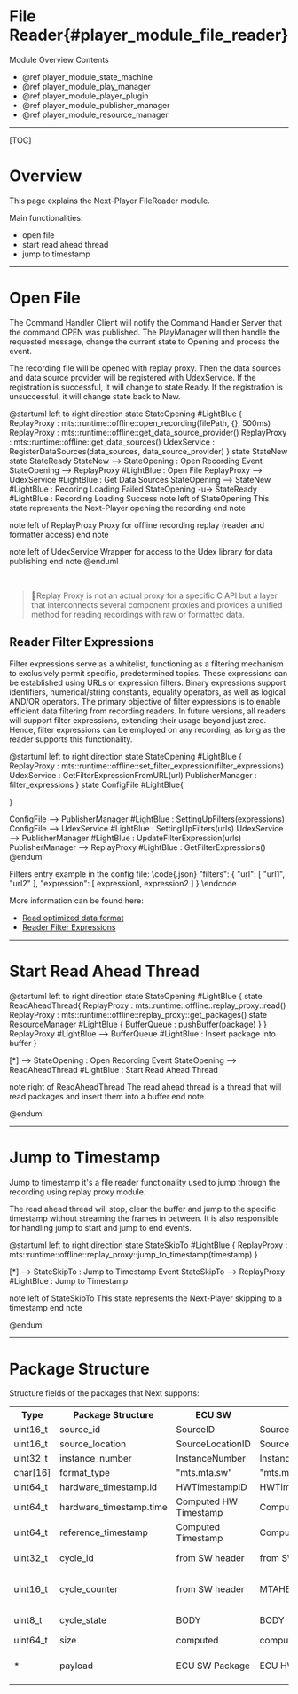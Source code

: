 File Reader{#player_module_file_reader}
==============

Module Overview Contents
* @ref player_module_state_machine
* @ref player_module_play_manager
* @ref player_module_player_plugin
* @ref player_module_publisher_manager
* @ref player_module_resource_manager

___

[TOC]

# Overview

This page explains the Next-Player FileReader module.

Main functionalities:
<ul>
  <li>open file</li>
  <li>start read ahead thread</li>
  <li>jump to timestamp</li>
</ul>

___

# Open File
<p>The Command Handler Client will notify the Command Handler Server that the command OPEN was published. The PlayManager will then handle the requested message, change the current state to Opening and process the event.</p>
<p>The recording file will be opened with replay proxy. Then the data sources and data source provider will be registered with UdexService. If the registration is successful, it will change to state Ready. If the registration is unsuccessful, it will change state back to New.</p>

@startuml
left to right direction
state StateOpening #LightBlue {
    ReplayProxy : mts::runtime::offline::open_recording(filePath, {}, 500ms)
    ReplayProxy : mts::runtime::offline::get_data_source_provider()
    ReplayProxy : mts::runtime::offline::get_data_sources()
    UdexService : RegisterDataSources(data_sources, data_source_provider)
}
state StateNew
state StateReady
StateNew --> StateOpening  : Open Recording Event
StateOpening --> ReplayProxy #LightBlue : Open File
ReplayProxy --> UdexService #LightBlue : Get Data Sources
StateOpening --> StateNew #LightBlue : Recoring Loading Failed
StateOpening -u-> StateReady #LightBlue : Recording Loading Success 
note left of StateOpening
This state represents the Next-Player opening the recording
end note

note left of ReplayProxy
Proxy for offline recording replay (reader and formatter access)
end note

note left of UdexService
Wrapper for access to the Udex library for data publishing
end note
@enduml

<br>

> 📝Replay Proxy is not an actual proxy for a specific C API but a layer that interconnects several component proxies and provides a unified method for reading recordings with raw or formatted data.

## Reader Filter Expressions

Filter expressions serve as a whitelist, functioning as a filtering mechanism to exclusively permit specific, predetermined topics. These expressions can be established using URLs or expression filters. Binary expressions support identifiers, numerical/string constants, equality operators, as well as logical AND/OR operators. The primary objective of filter expressions is to enable efficient data filtering from recording readers. In future versions, all readers will support filter expressions, extending their usage beyond just zrec. Hence, filter expressions can be employed on any recording, as long as the reader supports this functionality.

@startuml
left to right direction
state StateOpening #LightBlue {
    ReplayProxy : mts::runtime::offline::set_filter_expression(filter_expressions)
    UdexService : GetFilterExpressionFromURL(url)
    PublisherManager : filter_expressions
}
state ConfigFile #LightBlue{

}

ConfigFile --> PublisherManager #LightBlue : SettingUpFilters(expressions)
ConfigFile --> UdexService #LightBlue : SettingUpFilters(urls)
UdexService --> PublisherManager #LightBlue : UpdateFilterExpression(urls)
PublisherManager --> ReplayProxy #LightBlue : GetFilterExpressions()
@enduml

Filters entry example in the config file:
\code{.json}
"filters": {
  "url": [
    "url1",
    "url2"
  ],
"expression": [
    expression1,
    expression2
    ]
}
\endcode

More information can be found here:
* [Read optimized data format](https://confluence.auto.continental.cloud/display/SIMEN/Read+optimized+data+format)
* [Reader Filter Expressions](https://confluence.auto.continental.cloud/display/SIMEN/Reader+Filter+Expressions)

___

# Start Read Ahead Thread
@startuml
left to right direction
state StateOpening #LightBlue {
    state ReadAheadThread{
         ReplayProxy : mts::runtime::offline::replay_proxy::read()
         ReplayProxy : mts::runtime::offline::replay_proxy::get_packages()
         state ResourceManager #LightBlue {
            BufferQueue : pushBuffer(package)
         } 
    }
    ReplayProxy #LightBlue --> BufferQueue #LightBlue : Insert package into buffer
}

[*] --> StateOpening  : Open Recording Event
StateOpening --> ReadAheadThread #LightBlue : Start Read Ahead Thread

note right of ReadAheadThread
The read ahead thread is a thread that will read packages and insert them into a buffer
end note

@enduml
___

# Jump to Timestamp
<p>Jump to timestamp it's a file reader functionality used to jump through the recording using replay proxy module.</p>
<p>The read ahead thread will stop, clear the buffer and jump to the specific timestamp without streaming the frames in between. It is also responsible for handling jump to start and jump to end events.</p>
@startuml
left to right direction
state StateSkipTo #LightBlue {
    ReplayProxy : mts::runtime::offline::replay_proxy::jump_to_timestamp(timestamp)
}

[*] --> StateSkipTo  : Jump to Timestamp Event
StateSkipTo --> ReplayProxy #LightBlue : Jump to Timestamp

note left of StateSkipTo
This state represents the Next-Player skipping to a timestamp
end note

@enduml
___

# Package Structure
Structure fields of the packages that Next supports:
<br>

<table>
    <tr>
      <th>Type</th>
      <th>Package Structure</th>
      <th>ECU SW</th>
      <th>ECU HW</th>
      <th>CAN</th>
      <th>Ethernet</th>
      <th>RefCam</th>
      <th>GPS</th>
      <th>FlexRay</th>
    </tr>
    <tr>
      <td>uint16_t</td>
      <td>source_id</td>
      <td>SourceID</td>
      <td>SourceID</td>
      <td>SourceID</td>
      <td>SourceID</td>
      <td>SourceID</td>
      <td>SourceID</td>
      <td>SourceID</td>
    </tr>
    <tr>
      <td>uint16_t</td>
      <td>source_location</td>
      <td>SourceLocationID</td>
      <td>SourceLocationID</td>
      <td>SourceLocationID</td>
      <td>SourceLocationID</td>
      <td>SourceLocationID</td>
      <td>SourceLocationID</td>
      <td>SourceLocationID</td>
    </tr>
    <tr>
      <td>uint32_t</td>
      <td>instance_number</td>
      <td>InstanceNumber</td>
      <td>InstanceNumber</td>
      <td>InstanceNumber</td>
      <td>InstanceNumber</td>
      <td>InstanceNumber</td>
      <td>InstanceNumber</td>
      <td>InstanceNumber</td>
    </tr>
    <tr>
        <td>char[16]</td>
        <td>format_type</td>
        <td>"mts.mta.sw"</td>
        <td>"mts.mta.hw"</td>
        <td>"mts.can"</td>
        <td>"mts.eth"</td>
        <td>"mts.refcam"</td>
        <td>"mts.gpsnmea"</td>
        <td>"mts.flexray"</td>
    </tr>
    <tr>
        <td>uint64_t</td>
        <td>hardware_timestamp.id</td>
        <td>HWTimestampID</td>
        <td>HWTimestampID</td>
        <td>HWTimestampID</td>
        <td>HWTimestampID</td>
        <td>HWTimestampID</td>
        <td>HWTimestampID</td>
        <td>HWTimestampID</td>
    </tr>
    <tr>
        <td>uint64_t</td>
        <td>hardware_timestamp.time</td>
        <td>Computed HW Timestamp</td>
        <td>Computed HW Timestamp</td>
        <td>Computed HW Timestamp</td>
        <td>Computed HW Timestamp</td>
        <td>Computed HW Timestamp</td>
        <td>Computed HW Timestamp</td>
        <td>Computed HW Timestamp</td>
    </tr>
    <tr>
        <td>uint64_t</td>
        <td>reference_timestamp</td>
        <td>Computed Timestamp</td>
        <td>Computed Timestamp</td>
        <td>Computed Timestamp</td>
        <td>Computed Timestamp</td>
        <td>Computed Timestamp</td>
        <td>Computed Timestamp</td>
        <td>Computed Timestamp</td>
    </tr>
    <tr>
        <td>uint32_t</td>
        <td>cycle_id</td>
        <td>from SW header</td>
        <td>from SWC</td>
        <td>CAN Message ID</td>
        <td>0</td>
        <td>0</td>
        <td>0</td>
        <td>communication cycle</td>
    </tr>
    <tr>
        <td>uint16_t</td>
        <td>cycle_counter</td>
        <td>from SW header</td>
        <td>MTAHEADER.FrameCounter</td>
        <td>0</td>
        <td>0</td>
        <td>0</td>
        <td>0</td>
        <td>0-63(communication cycle)</td>
    </tr>
        <tr>
        <td>uint8_t</td>
        <td>cycle_state</td>
        <td>BODY</td>
        <td>BODY</td>
        <td>START|BODY|END</td>
        <td>0</td>
        <td>0</td>
        <td>0</td>
        <td>BODY(computed by reader)</td>
    </tr>
    </tr>
        <tr>
        <td>uint64_t</td>
        <td>size</td>
        <td>computed</td>
        <td>computed</td>
        <td>computed</td>
        <td>computed</td>
        <td>computed</td>
        <td>computed</td>
        <td>computed</td>
    </tr>
    <tr>
        <td>*</td>
        <td>payload</td>
        <td>ECU SW Package</td>
        <td>ECU HW Package</td>
        <td>CAN Frame + Payload</td>
        <td>Ethernet Data + Payload</td>
        <td>Video Frame Header + Payload</td>
        <td>NMEA Sentence</td>
        <td>FlexRay Data</td>
    </tr>
</table>

